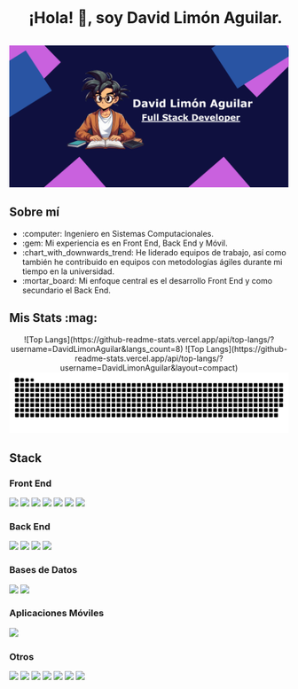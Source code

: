 <div id="user-content-toc">
  <ul align="center">
    <summary><h1 style="display: inline-block">¡Hola! 👋, soy David Limón Aguilar.</h1></summary>
  </ul>
</div>
<img src="https://github.com/DavidLimonAguilar/DavidLimonAguilar/blob/main/bannerGitHub.png"></img>

<h2>Sobre mí</h2>
<div>
  <ul> 
    <li>:computer: Ingeniero en Sistemas Computacionales.</li>
    <li>:gem: Mi experiencia es en Front End, Back End y Móvil.</li>
    <li>:chart_with_downwards_trend: He liderado equipos de trabajo, así como también he contribuido en equipos con metodologías ágiles durante mi tiempo en la universidad.</li>
    <li>:mortar_board: Mi enfoque central es el desarrollo Front End y como secundario el Back End.</li>
  </ul> 
</div>
<!--Intro start-->
<h2>Mis Stats :mag:</h2>
<div align="center">
  ![Top Langs](https://github-readme-stats.vercel.app/api/top-langs/?username=DavidLimonAguilar&langs_count=8)
  ![Top Langs](https://github-readme-stats.vercel.app/api/top-langs/?username=DavidLimonAguilar&layout=compact)
</div>
<div align="center">
  <a href="https://1999azzar.github.io/1999AZZAR/">
  <img  src="https://github.com/1999AZZAR/1999AZZAR/blob/main/resources/img/grid-snake.svg"
       alt="snake" /></a>
</div>

<h2>Stack</h2>
<div>
<h3>Front End </h3>
<img src="https://img.shields.io/badge/HTML5-E34F26?style=for-the-badge&logo=html5&logoColor=white">
<img src="https://img.shields.io/badge/CSS3-1572B6?style=for-the-badge&logo=css3&logoColor=white">
<img src="https://img.shields.io/badge/JavaScript-323330?style=for-the-badge&logo=javascript&logoColor=F7DF1E">
<img src="https://img.shields.io/badge/React-20232A?style=for-the-badge&logo=react&logoColor=61DAFB">
<img src="https://img.shields.io/badge/Bootstrap-563D7C?style=for-the-badge&logo=bootstrap&logoColor=white">
<img src="https://img.shields.io/badge/React_Router-CA4245?style=for-the-badge&logo=react-router&logoColor=white">
<img src="https://img.shields.io/badge/chakra-%234ED1C5.svg?style=for-the-badge&logo=chakraui&logoColor=white">
<h3>Back End</h3>
<img src="https://img.shields.io/badge/Java-ED8B00?style=for-the-badge&logo=openjdk&logoColor=white">
<img src="https://img.shields.io/badge/Spring-6DB33F?style=for-the-badge&logo=spring&logoColor=white">
<img src="https://img.shields.io/badge/PHP-777BB4?style=for-the-badge&logo=php&logoColor=white">
<img src="https://img.shields.io/badge/Go-00ADD8?style=for-the-badge&logo=go&logoColor=white">
<h3>Bases de Datos</h3>
<img src="https://img.shields.io/badge/MySQL-00000F?style=for-the-badge&logo=mysql&logoColor=white">
<img src="https://img.shields.io/badge/MongoDB-4EA94B?style=for-the-badge&logo=mongodb&logoColor=white">
<h3>Aplicaciones Móviles</h3>
<img src="https://img.shields.io/badge/React_Native-20232A?style=for-the-badge&logo=react&logoColor=61DAFB">
<h3>Otros</h3>
<img src="https://img.shields.io/badge/GIT-E44C30?style=for-the-badge&logo=git&logoColor=white">
<img src="https://img.shields.io/badge/GitHub-100000?style=for-the-badge&logo=github&logoColor=white">
<img src="https://img.shields.io/badge/docker-%230db7ed.svg?style=for-the-badge&logo=docker&logoColor=white">
<img src="https://img.shields.io/badge/kubernetes-%23326ce5.svg?style=for-the-badge&logo=kubernetes&logoColor=white">
<img src="https://img.shields.io/badge/IntelliJ_IDEA-000000.svg?style=for-the-badge&logo=intellij-idea&logoColor=white">
<img src="https://img.shields.io/badge/JWT-black?style=for-the-badge&logo=JSON%20web%20token">
<img src="https://img.shields.io/badge/Visual_Studio_Code-0078D4?style=for-the-badge&logo=visual%20studio%20code&logoColor=white">
</div>



 

